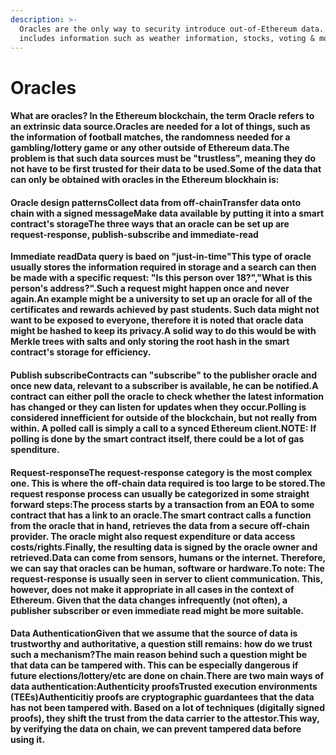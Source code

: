 ```yaml
---
description: >-
  Oracles are the only way to security introduce out-of-Ethereum data. This
  includes information such as weather information, stocks, voting & more.
---
```


# Oracles

#### What are oracles? In the Ethereum blockchain, the term Oracle refers to an extrinsic data source.Oracles are needed for a lot of things, such as the information of football matches, the randomness needed for a gambling/lottery game or any other outside of Ethereum data.The problem is that such data sources must be "trustless", meaning they do not have to be first trusted for their data to be used.Some of the data that can only be obtained with oracles in the Ethereum blockhain is:

#### Oracle design patternsCollect data from off-chainTransfer data onto chain with a signed messageMake data available by putting it into a smart contract's storageThe three ways that an oracle can be set up are request-response, publish-subscribe and immediate-read

**Immediate readData query is baed on "just-in-time"This type of oracle usually stores the information required in storage and a search can then be made with a specific request: "Is this person over 18?","What is this person's address?".Such a request might happen once and never again.An example might be a university to set up an oracle for all of the certificates and rewards achieved by past students. Such data might not want to be exposed to everyone, therefore it is noted that oracle data might be hashed to keep its privacy.A solid way to do this would be with Merkle trees with salts and only storing the root hash in the smart contract's storage for efficiency.**

#### Publish subscribeContracts can "subscribe" to the publisher oracle and once new data, relevant to a subscriber is available, he can be notified.A contract can either poll the oracle to check whether the latest information has changed or they can listen for updates when they occur.Polling is considered innefficient for outside of the blockchain, but not really from within. A polled call is simply a call to a synced Ethereum client.NOTE: If polling is done by the smart contract itself, there could be a lot of gas spenditure.

#### Request-responseThe request-response category is the most complex one. This is where the off-chain data required is too large to be stored.The request response process can usually be categorized in some straight forward steps:The process starts by a transaction from an EOA to some contract that has a link to an oracle.The smart contract calls a function from the oracle that in hand, retrieves the data from a secure off-chain provider. The oracle might also request expenditure or data access costs/rights.Finally, the resulting data is signed by the oracle owner and retrieved.Data can come from sensors, humans or the internet. Therefore, we can say that oracles can be human, software or hardware.To note: The request-response is usually seen in server to client communication. This, however, does not make it appropriate in all cases in the context of Ethereum. Given that the data changes infrequently (not often), a publisher subscriber or even immediate read might be more suitable.

#### Data AuthenticationGiven that we assume that the source of data is trustworthy and authoritative, a question still remains: how do we trust such a mechanism?The main reason behind such a question might be that data can be tampered with. This can be especially dangerous if future elections/lottery/etc are done on chain.There are two main ways of data authentication:Authenticity proofsTrusted execution environments (TEEs)Authenticitiy proofs are cryptographic guardantees that the data has not been tampered with. Based on a lot of techniques (digitally signed proofs), they shift the trust from the data carrier to the attestor.This way, by verifying the data on chain, we can prevent tampered data before using it.
